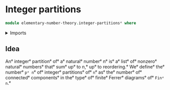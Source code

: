 # Integer partitions

```agda
module elementary-number-theory.integer-partitionsᵉ where
```

<details><summary>Imports</summary>

```agda

```

</details>

## Idea

Anᵉ integerᵉ partitionᵉ ofᵉ aᵉ naturalᵉ numberᵉ nᵉ isᵉ aᵉ listᵉ ofᵉ nonzeroᵉ naturalᵉ numbersᵉ
thatᵉ sumᵉ upᵉ to n,ᵉ upᵉ to reordering.ᵉ Weᵉ defineᵉ theᵉ numberᵉ `pᵉ n`ᵉ ofᵉ integerᵉ
partitionsᵉ ofᵉ `n`ᵉ asᵉ theᵉ numberᵉ ofᵉ connectedᵉ componentsᵉ in theᵉ typeᵉ ofᵉ finiteᵉ
Ferrerᵉ diagramsᵉ ofᵉ `Finᵉ n`.ᵉ